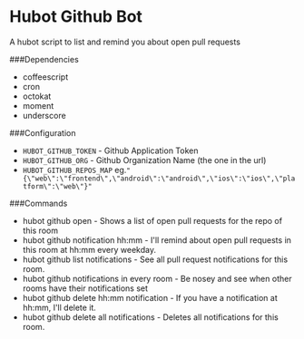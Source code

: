 # Hubot Github Bot

A hubot script to list and remind you about open pull requests

###Dependencies
- coffeescript
- cron
- octokat
- moment
- underscore 

###Configuration
- `HUBOT_GITHUB_TOKEN` - Github Application Token
- `HUBOT_GITHUB_ORG` - Github Organization Name (the one in the url)
-   `HUBOT_GITHUB_REPOS_MAP` eg.`"{\"web\":\"frontend\",\"android\":\"android\",\"ios\":\"ios\",\"platform\":\"web\"}"`   

###Commands
- hubot github open - Shows a list of open pull requests for the repo of this room
- hubot github notification hh:mm - I'll remind about open pull requests in this room at hh:mm every weekday.
- hubot github list notifications - See all pull request notifications for this room.
- hubot github notifications in every room - Be nosey and see when other rooms have their notifications set
- hubot github delete hh:mm notification - If you have a notification at hh:mm, I'll delete it.
- hubot github delete all notifications - Deletes all notifications for this room.
